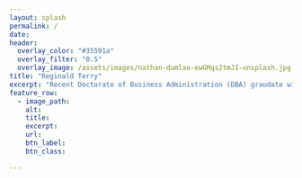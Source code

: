 ```yaml
---
layout: splash
permalink: /
date: 
header:
  overlay_color: "#35591a"
  overlay_filter: "0.5"
  overlay_image: /assets/images/nathan-dumlao-ewGMqs2tmJI-unsplash.jpg
title: "Reginald Terry"
excerpt: "Recent Doctorate of Business Administration (DBA) graudate with an expertise in the hospitality industry seeking opportunties to teach Business and Management related concepts."
feature_row:
  - image_path: 
    alt: 
    title: 
    excerpt: 
    url: 
    btn_label: 
    btn_class: 

---
```

